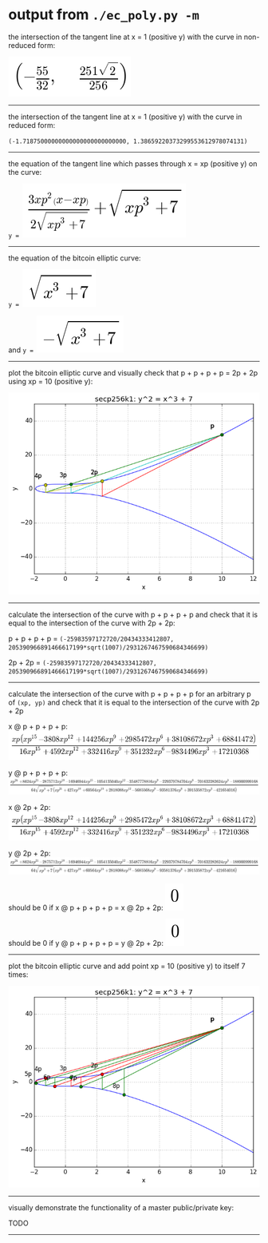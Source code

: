 # output from `./ec_poly.py -m`


the intersection of the tangent line at x = 1 (positive y) with the curve in
non-reduced form:

![\left ( - \frac{55}{](d10c843bf1.png)

-------------

the intersection of the tangent line at x = 1 (positive y) with the curve in reduced
form:

`(-1.71875000000000000000000000000, 1.38659220373299553612978074131)`

-------------

the equation of the tangent line which passes through x = xp (positive y) on the
curve:

`y = `![\frac{3 xp^{2} \left](7625e1c20a.png)

-------------

the equation of the bitcoin elliptic curve:

`y = `![\sqrt{x^{3} + 7}](8ec0febd09.png)


and `y = `![- \sqrt{x^{3} + 7}](bc02a1067b.png)

-------------

plot the bitcoin elliptic curve and visually check that p + p + p + p = 2p + 2p
using xp = 10 (positive y):

![graph1](graph1.png)

-------------

calculate the intersection of the curve with p + p + p + p and check that it is
equal to the intersection of the curve with 2p + 2p:

p + p + p + p = `(-25983597172720/20434333412807, 205390966891466617199*sqrt(1007)/2931267467590684346699)`

2p + 2p = `(-25983597172720/20434333412807, 205390966891466617199*sqrt(1007)/2931267467590684346699)`

-------------

calculate the intersection of the curve with p + p + p + p for an arbitrary p of
`(xp, yp)` and check that it is equal to the intersection of the curve with
2p + 2p

x @ p + p + p + p:
![\frac{xp \left(xp^{1](fbfa192881.png)

y @ p + p + p + p:
![\frac{xp^{24} + 8624](728d4bd2c0.png)

x @ 2p + 2p:
![\frac{xp \left(xp^{1](fbfa192881.png)

y @ 2p + 2p:
![\frac{xp^{24} + 8624](728d4bd2c0.png)

should be 0 if x @ p + p + p + p = x @ 2p + 2p:
![0](b6589fc6ab.png)

should be 0 if y @ p + p + p + p = y @ 2p + 2p:
![0](b6589fc6ab.png)

-------------

plot the bitcoin elliptic curve and add point xp = 10 (positive y) to itself 7 times:

![graph2](graph2.png)

-------------

visually demonstrate the functionality of a master public/private key:

TODO

-------------

